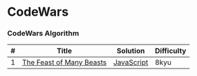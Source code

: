 # CodeWars

### CodeWars Algorithm

| #   | Title                                                                                               | Solution                                       | Difficulty |
| --- | --------------------------------------------------------------------------------------------------- | ---------------------------------------------- | ---------- |
| 1   | [The Feast of Many Beasts](https://www.codewars.com/kata/5aa736a455f906981800360d/train/javascript) | [JavaScript](./8kyu/string/hardest/1.feast.js) | 8kyu       |
